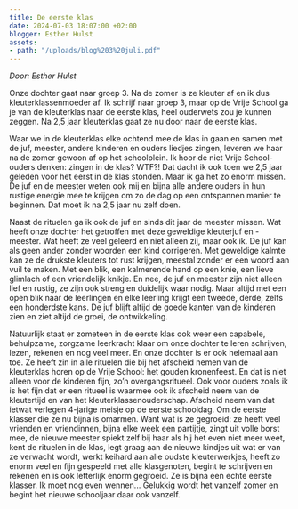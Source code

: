 ```yaml
---
title: De eerste klas
date: 2024-07-03 18:07:00 +02:00
blogger: Esther Hulst
assets:
- path: "/uploads/blog%203%20juli.pdf"
---
```


*Door: Esther Hulst*

Onze dochter gaat naar groep 3. Na de zomer is ze kleuter af en ik dus kleuterklassenmoeder af. Ik schrijf naar groep 3, maar op de Vrije School ga je van de kleuterklas naar de eerste klas, heel ouderwets zou je kunnen zeggen. Na 2,5 jaar kleuterklas gaat ze nu door naar de eerste klas.

Waar we in de kleuterklas elke ochtend mee de klas in gaan en samen met de juf, meester, andere kinderen en ouders liedjes zingen, leveren we haar na de zomer gewoon af op het schoolplein. Ik hoor de niet Vrije School-ouders denken: zingen in de klas? WTF?! Dat dacht ik ook toen we 2,5 jaar geleden voor het eerst in de klas stonden. Maar ik ga het zo enorm missen. De juf en de meester weten ook mij en bijna alle andere ouders in hun rustige energie mee te krijgen om zo de dag op een ontspannen manier te beginnen. Dat moet ik na 2,5 jaar nu zelf doen.

Naast de rituelen ga ik ook de juf en sinds dit jaar de meester missen. Wat heeft onze dochter het getroffen met deze geweldige kleuterjuf en -meester. Wat heeft ze veel geleerd en niet alleen zij, maar ook ik. De juf kan als geen ander zonder woorden een kind corrigeren. Met geweldige kalmte kan ze de drukste kleuters tot rust krijgen, meestal zonder er een woord aan vuil te maken. Met een blik, een kalmerende hand op een knie, een lieve glimlach of een vriendelijk knikje. En nee, de juf en meester zijn niet alleen lief en rustig, ze zijn ook streng en duidelijk waar nodig. Maar altijd met een open blik naar de leerlingen en elke leerling krijgt een tweede, derde, zelfs een honderdste kans. De juf blijft altijd de goede kanten van de kinderen zien en ziet altijd de groei, de ontwikkeling.

Natuurlijk staat er zometeen in de eerste klas ook weer een capabele, behulpzame, zorgzame leerkracht klaar om onze dochter te leren schrijven, lezen, rekenen en nog veel meer. En onze dochter is er ook helemaal aan toe. Ze heeft zin in alle rituelen die bij het afscheid nemen van de kleuterklas horen op de Vrije School: het gouden kronenfeest. En dat is niet alleen voor de kinderen fijn, zo’n overgangsritueel. Ook voor ouders zoals ik is het fijn dat er een ritueel is waarmee ook ik afscheid neem van de kleutertijd en van het kleuterklassenouderschap. Afscheid neem van dat ietwat verlegen 4-jarige meisje op de eerste schooldag. Om de eerste klasser die ze nu bijna is omarmen. Want wat is ze gegroeid: ze heeft veel vrienden en vriendinnen, bijna elke week een partijtje, zingt uit volle borst mee, de nieuwe meester spiekt zelf bij haar als hij het even niet meer weet, kent de rituelen in de klas, legt graag aan de nieuwe kindjes uit wat er van ze verwacht wordt, werkt keihard aan alle oudste kleuterwerkjes, heeft zo enorm veel en fijn gespeeld met alle klasgenoten, begint te schrijven en rekenen en is ook letterlijk enorm gegroeid. Ze is bijna een echte eerste klasser. Ik moet nog even wennen... Gelukkig wordt het vanzelf zomer en begint het nieuwe schooljaar daar ook vanzelf.